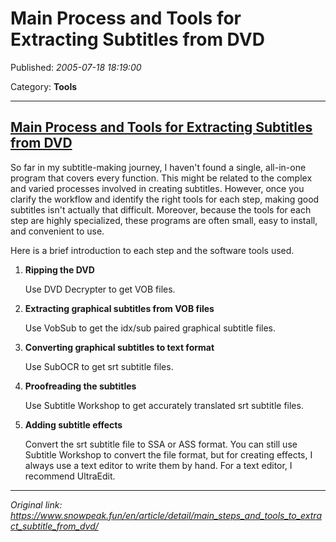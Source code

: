 # Main Process and Tools for Extracting Subtitles from DVD

Published: *2005-07-18 18:19:00*

Category: __Tools__

---

## [Main Process and Tools for Extracting Subtitles from DVD](/en/article/detail/main_steps_and_tools_to_extract_subtitle_from_dvd/)

So far in my subtitle-making journey, I haven't found a single, all-in-one program that covers every function. This might be related to the complex and varied processes involved in creating subtitles. However, once you clarify the workflow and identify the right tools for each step, making good subtitles isn't actually that difficult. Moreover, because the tools for each step are highly specialized, these programs are often small, easy to install, and convenient to use.

Here is a brief introduction to each step and the software tools used.

1.  **Ripping the DVD**

    Use DVD Decrypter to get VOB files.

2.  **Extracting graphical subtitles from VOB files**

    Use VobSub to get the idx/sub paired graphical subtitle files.

3.  **Converting graphical subtitles to text format**

    Use SubOCR to get srt subtitle files.

4.  **Proofreading the subtitles**

    Use Subtitle Workshop to get accurately translated srt subtitle files.

5.  **Adding subtitle effects**

    Convert the srt subtitle file to SSA or ASS format. You can still use Subtitle Workshop to convert the file format, but for creating effects, I always use a text editor to write them by hand.
    For a text editor, I recommend UltraEdit.

---
*Original link: https://www.snowpeak.fun/en/article/detail/main_steps_and_tools_to_extract_subtitle_from_dvd/*
